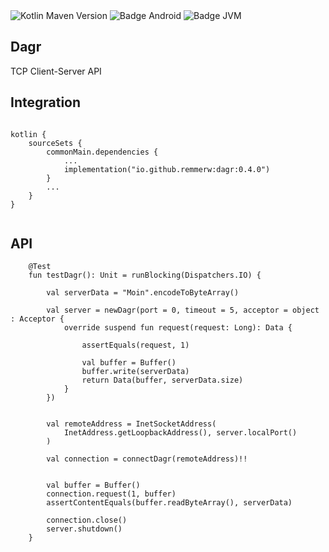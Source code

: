 <div>
    <div>
        <img src="https://img.shields.io/maven-central/v/io.github.remmerw/asen" alt="Kotlin Maven Version" />
        <img src="https://img.shields.io/badge/Platform-Android-brightgreen.svg?logo=android" alt="Badge Android" />
        <img src="https://img.shields.io/badge/Platform-JVM-8A2BE2.svg?logo=openjdk" alt="Badge JVM" />
    </div>
</div>

## Dagr
TCP Client-Server API 



## Integration

```
    
kotlin {
    sourceSets {
        commonMain.dependencies {
            ...
            implementation("io.github.remmerw:dagr:0.4.0")
        }
        ...
    }
}
    
```

## API

```
    @Test
    fun testDagr(): Unit = runBlocking(Dispatchers.IO) {

        val serverData = "Moin".encodeToByteArray()

        val server = newDagr(port = 0, timeout = 5, acceptor = object : Acceptor {
            override suspend fun request(request: Long): Data {

                assertEquals(request, 1)

                val buffer = Buffer()
                buffer.write(serverData)
                return Data(buffer, serverData.size)
            }
        })


        val remoteAddress = InetSocketAddress(
            InetAddress.getLoopbackAddress(), server.localPort()
        )

        val connection = connectDagr(remoteAddress)!!


        val buffer = Buffer()
        connection.request(1, buffer)
        assertContentEquals(buffer.readByteArray(), serverData)

        connection.close()
        server.shutdown()
    }
```




